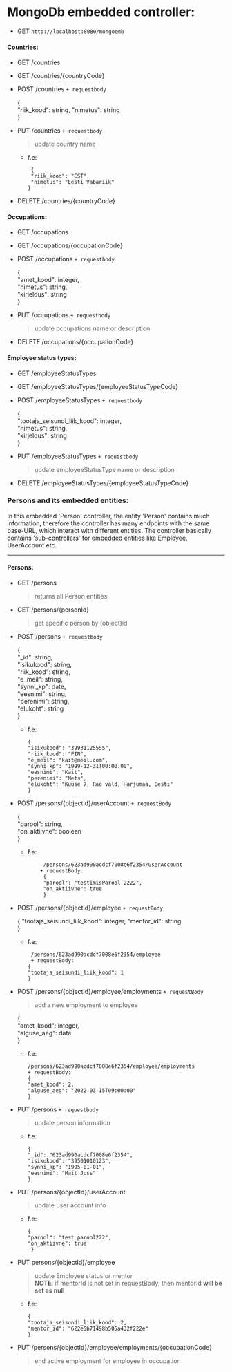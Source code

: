 # MongoDb embedded controller:
- GET `http://localhost:8080/mongoemb`

#### Countries:
- GET /countries
- GET /countries/{countryCode}
- POST /countries `+ requestbody`

  	{  
  	"riik_kood": string, 
  	"nimetus": string  
  	}

- PUT /countries `+ requestbody`
  > update country name
  - f.e:

         {    
         "riik_kood": "EST",   
         "nimetus": "Eesti Vabariik"  
    	}  
- DELETE /countries/{countryCode}

#### Occupations:
- GET /occupations
- GET /occupations/{occupationCode}
- POST /occupations `+ requestbody`

  	 {      
  	 "amet_kood": integer,    
  	 "nimetus": string,    
  	 "kirjeldus": string    
  	 }  

- PUT /occupations `+ requestbody`
  > update occupations name or description
- DELETE /occupations/{occupationCode}

#### Employee status types:
- GET /employeeStatusTypes
- GET /employeeStatusTypes/{employeeStatusTypeCode}
- POST /employeeStatusTypes `+ requestbody`

  	{     
  	"tootaja_seisundi_liik_kood": integer,    
  	"nimetus": string,    
  	"kirjeldus": string    
  	}  

- PUT /employeeStatusTypes `+ requestbody`
  > update employeeStatusType name or description
- DELETE /employeeStatusTypes/{employeeStatusTypeCode}

### Persons and its embedded entities:
In this embedded 'Person' controller, the entity 'Person' contains much information, therefore the controller has many endpoints with the same base-URL, which interact with different entities.
The controller basically contains 'sub-controllers' for embedded entities like Employee, UserAccount etc.
****  

#### Persons:
- GET /persons
  > returns all Person entities
- GET /persons/{personId}
  > get specific person by (object)id
- POST /persons `+ requestbody`

  	{      
  	"_id": string,    
  	"isikukood": string,    
  	"riik_kood": string,    
  	"e_meil": string,    
  	"synni_kp": date,    
  	"eesnimi": string,    
  	"perenimi": string,    
  	"elukoht": string    
  	}  
  - f.e:

    	{     
    	"isikukood": "39931125555",   
    	"riik_kood": "FIN",  
    	"e_meil": "kait@meil.com", 
    	"synni_kp": "1999-12-31T00:00:00",     
    	"eesnimi": "Kait",   
    	"perenimi": "Mets",   
    	"elukoht": "Kuuse 7, Rae vald, Harjumaa, Eesti"   
    	}  

- POST /persons/{objectId}/userAccount `+ requestBody`

  	 {  
  	 "parool": string,    
  	 "on_aktiivne": boolean    
  	 } 

  - f.e:


			 /persons/623ad990acdcf7008e6f2354/userAccount 
			+ requestBody: 
			 { 
			 "parool": "testimisParool 2222",    
			 "on_aktiivne": true  
			 }   

- POST /persons/{objectId}/employee `+ requestBody`

  	{
  	"tootaja_seisundi_liik_kood": integer, 
  	"mentor_id": string    
  	} 

  - f.e:

    	 /persons/623ad990acdcf7008e6f2354/employee
    	 + requestBody: 
    	{ 
    	"tootaja_seisundi_liik_kood": 1 
    	}   

- POST /persons/{objectId}/employee/employments `+ requestBody`
  > add a new employment to employee

  	{  
  	"amet_kood": integer,     
  	"alguse_aeg": date    
  	}  
  - f.e:

    	/persons/623ad990acdcf7008e6f2354/employee/employments  
    	+ requestBody: 
    	{        
    	"amet_kood": 2,   
    	"alguse_aeg": "2022-03-15T09:00:00"   
    	}  

- PUT /persons `+ requestbody`
  >update person information
  - f.e:

    	{    
    	"_id": "623ad990acdcf7008e6f2354",    
    	"isikukood": "39501010123",  
    	"synni_kp": "1995-01-01", 
    	"eesnimi": "Mait Juss"
    	}   
- PUT /persons/{objectId}/userAccount
  > update user account info
  - f.e:

        {    
        "parool": "test parool222",    
        "on_aktiivne": true  
    	 }   
- PUT persons/{objectId}/employee
  > update Employee status or mentor  
  > **NOTE**: if mentorId is not set in requestBody, then mentorId **will be set as null**
  - f.e:

    	{    
    	"tootaja_seisundi_liik_kood": 2,    
    	"mentor_id": "622e5b71498b505a432f222e"    
    	}   
- PUT /persons/{objectId}/employee/employments/{occupationCode}
  > end active employment for employee in occupation